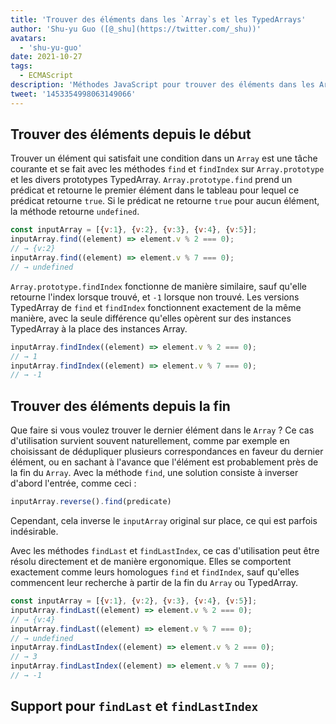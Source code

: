 ```yaml
---
title: 'Trouver des éléments dans les `Array`s et les TypedArrays'
author: 'Shu-yu Guo ([@_shu](https://twitter.com/_shu))'
avatars:
  - 'shu-yu-guo'
date: 2021-10-27
tags:
  - ECMAScript
description: 'Méthodes JavaScript pour trouver des éléments dans les Arrays et les TypedArrays'
tweet: '1453354998063149066'
---
```

## Trouver des éléments depuis le début

Trouver un élément qui satisfait une condition dans un `Array` est une tâche courante et se fait avec les méthodes `find` et `findIndex` sur `Array.prototype` et les divers prototypes TypedArray. `Array.prototype.find` prend un prédicat et retourne le premier élément dans le tableau pour lequel ce prédicat retourne `true`. Si le prédicat ne retourne `true` pour aucun élément, la méthode retourne `undefined`.

<!--truncate-->
```js
const inputArray = [{v:1}, {v:2}, {v:3}, {v:4}, {v:5}];
inputArray.find((element) => element.v % 2 === 0);
// → {v:2}
inputArray.find((element) => element.v % 7 === 0);
// → undefined
```

`Array.prototype.findIndex` fonctionne de manière similaire, sauf qu'elle retourne l'index lorsque trouvé, et `-1` lorsque non trouvé. Les versions TypedArray de `find` et `findIndex` fonctionnent exactement de la même manière, avec la seule différence qu'elles opèrent sur des instances TypedArray à la place des instances Array.

```js
inputArray.findIndex((element) => element.v % 2 === 0);
// → 1
inputArray.findIndex((element) => element.v % 7 === 0);
// → -1
```

## Trouver des éléments depuis la fin

Que faire si vous voulez trouver le dernier élément dans le `Array` ? Ce cas d'utilisation survient souvent naturellement, comme par exemple en choisissant de dédupliquer plusieurs correspondances en faveur du dernier élément, ou en sachant à l'avance que l'élément est probablement près de la fin du `Array`. Avec la méthode `find`, une solution consiste à inverser d'abord l'entrée, comme ceci :

```js
inputArray.reverse().find(predicate)
```

Cependant, cela inverse le `inputArray` original sur place, ce qui est parfois indésirable.

Avec les méthodes `findLast` et `findLastIndex`, ce cas d'utilisation peut être résolu directement et de manière ergonomique. Elles se comportent exactement comme leurs homologues `find` et `findIndex`, sauf qu'elles commencent leur recherche à partir de la fin du `Array` ou TypedArray.

```js
const inputArray = [{v:1}, {v:2}, {v:3}, {v:4}, {v:5}];
inputArray.findLast((element) => element.v % 2 === 0);
// → {v:4}
inputArray.findLast((element) => element.v % 7 === 0);
// → undefined
inputArray.findLastIndex((element) => element.v % 2 === 0);
// → 3
inputArray.findLastIndex((element) => element.v % 7 === 0);
// → -1
```

## Support pour `findLast` et `findLastIndex`

<feature-support chrome="97"
                 firefox="non https://bugzilla.mozilla.org/show_bug.cgi?id=1704385"
                 safari="partiel https://bugs.webkit.org/show_bug.cgi?id=227939"
                 nodejs="non"
                 babel="oui https://github.com/zloirock/core-js#array-find-from-last"></feature-support>

